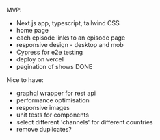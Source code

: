 MVP: 
- Next.js app, typescript, tailwind CSS
- home page
- each episode links to an episode page
- responsive design - desktop and mob 
- Cypress for e2e testing
- deploy on vercel
- pagination of shows DONE

Nice to have: 
- graphql wrapper for rest api
- performance optimisation
- responsive images
- unit tests for components
- select different 'channels' for different countries
- remove duplicates?
